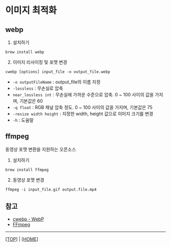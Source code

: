 # 이미지 최적화

## webp

1. 설치하기

```
brew install webp
```

2. 이미지 리사이징 및 포맷 변경

```
cwebp [options] input_file -o output_file.webp
```

- `-o outputFileName` : output_file의 이름 지정
- `-lossless` : 무손실로 압축
- `near_lossless int` : 무손실에 가까운 수준으로 압축. 0 ~ 100 사이의 값을 가지며, 기본값은 60
- `-q float` : RGB 채널 압축 정도. 0 ~ 100 사이의 값을 가지며, 기본값은 75
- `-resize width height` : 지정한 width, height 값으로 이미지 크기를 변경
- `-h` : 도움말

## ffmpeg

동영상 포맷 변환을 지원하는 오픈소스

1. 설치하기

```
brew install ffmpeg
```

2. 동영상 포맷 변경

```
ffmpeg -i input_file.gif output.file.mp4
```

## 참고

- [cwebp - WebP](https://developers.google.com/speed/webp/docs/cwebp)
- [FFmpeg](https://www.ffmpeg.org/)

---

[[TOP]](#이미지-최적화) | [[HOME]](https://github.com/SunYoungKwon/Sun-Woowa.log#-what-i-studied-in-woowacourse)
